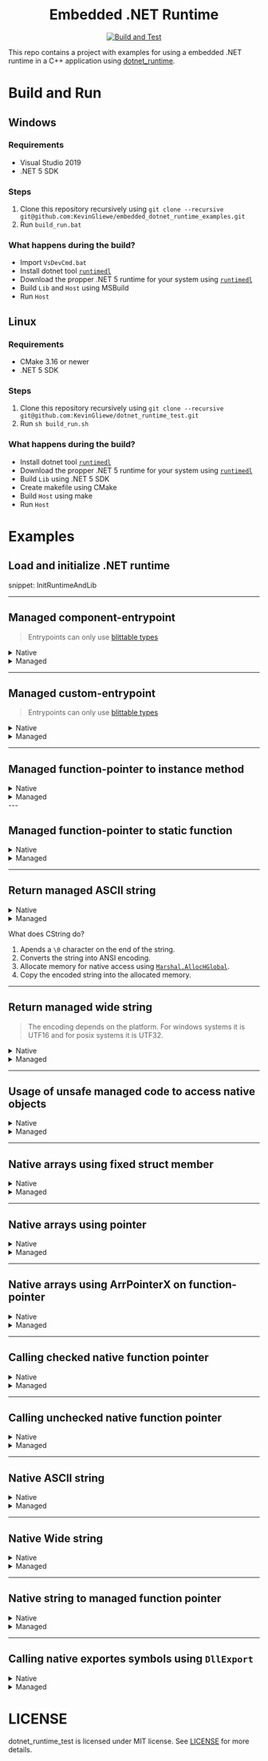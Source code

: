 
<div align="center">
  <h1>Embedded .NET Runtime</h1>
  <a href="https://github.com/KevinGliewe/dotnet_runtime_test/actions"><img alt="Build and Test" src="https://github.com/KevinGliewe/dotnet_runtime_test/workflows/Build%20and%20Test/badge.svg?branch=master"/></a>
</div>

This repo contains a project with examples for using a embedded .NET runtime in a C++ application using [dotnet_runtime](https://github.com/KevinGliewe/dotnet_runtime).

<!--ts-->
<!--te-->

# Build and Run

## Windows

### Requirements

 * Visual Studio 2019
 * .NET 5 SDK

### Steps

 1. Clone this repository recursively using
    `git clone --recursive git@github.com:KevinGliewe/embedded_dotnet_runtime_examples.git`
 2. Run `build_run.bat`

### What happens during the build?
 
 * Import `VsDevCmd.bat`
 * Install dotnet tool [`runtimedl`](https://github.com/KevinGliewe/dotnet_runtime/tree/runtimedl-tool)
 * Download the propper .NET 5 runtime for your system using [`runtimedl`](https://github.com/KevinGliewe/dotnet_runtime/tree/runtimedl-tool)
 * Build `Lib` and `Host` using MSBuild
 * Run `Host`

## Linux

### Requirements

 * CMake 3.16 or newer
 * .NET 5 SDK

### Steps

 1. Clone this repository recursively using
    `git clone --recursive git@github.com:KevinGliewe/dotnet_runtime_test.git`
 2. Run `sh build_run.sh`

### What happens during the build?

 * Install dotnet tool [`runtimedl`](https://github.com/KevinGliewe/dotnet_runtime/tree/runtimedl-tool)
 * Download the propper .NET 5 runtime for your system using [`runtimedl`](https://github.com/KevinGliewe/dotnet_runtime/tree/runtimedl-tool)
 * Build `Lib` using .NET 5 SDK
 * Create makefile using CMake
 * Build `Host` using make
 * Run `Host`

# Examples

## Load and initialize .NET runtime

snippet: InitRuntimeAndLib

---

## Managed component-entrypoint

> Entrypoints can only use [blittable types](https://en.wikipedia.org/wiki/Blittable_types)

<details><summary>Native</summary>
<p>

snippet: Test_ManagedEntryPoint_Args_CPP

snippet: Test_ManagedEntryPoint_ComponentEntryPoint_CPP
</p>
</details>

<details><summary>Managed</summary>
<p>

snippet: Test_ManagedEntryPoint_Args_CS

> Component-entrypoints always have this signature: `static int <NAME>(IntPtr, int)`

snippet: Test_ManagedEntryPoint_ComponentEntryPoint_CS
</p>
</details>

---

## Managed custom-entrypoint

> Entrypoints can only use [blittable types](https://en.wikipedia.org/wiki/Blittable_types)

<details><summary>Native</summary>
<p>

snippet: Test_ManagedEntryPoint_Args_CPP

snippet: Test_ManagedEntryPoint_CustomEntryPoint_CPP
</p>
</details>

<details><summary>Managed</summary>
<p>

snippet: Test_ManagedEntryPoint_Args_CS

snippet: Test_ManagedEntryPoint_CustomEntryPoint_CS
</p>
</details>

---

## Managed function-pointer to instance method

<details><summary>Native</summary>
<p>

snippet: Test_ManagedFunctionPointer_Typedef_managed_callback_fn_CPP

snippet: Test_ManagedFunctionPointer_Instance_CPP
</p>
</details>

<details><summary>Managed</summary>
<p>

snippet: Test_ManagedFunctionPointer_FunctionPointerCallbackDelegate_CS

snippet: Test_ManagedFunctionPointer_Instance_CS
</p>
</details>
---

## Managed function-pointer to static function

<details><summary>Native</summary>
<p>

snippet: Test_ManagedFunctionPointer_Typedef_managed_callback_fn_CPP

snippet: Test_ManagedFunctionPointer_Static_CPP
</p>
</details>

<details><summary>Managed</summary>
<p>

snippet: Test_ManagedFunctionPointer_FunctionPointerCallbackDelegate_CS

snippet: Test_ManagedFunctionPointer_Static_CS
</p>
</details>

---

## Return managed ASCII string

<details><summary>Native</summary>
<p>

snippet: Test_ManagedString_Ansi_CPP
</p>
</details>

<details><summary>Managed</summary>
<p>

snippet: Test_ManagedString_Ansi_CS
</p>
</details>

What does CString do?
 1. Apends a `\0` character on the end of the string.
 2. Converts the string into ANSI encoding.
 3. Allocate memory for native access using [`Marshal.AllocHGlobal`](https://docs.microsoft.com/en-us/dotnet/api/system.runtime.interopservices.marshal.allochglobal?view=net-5.0).
 4. Copy the encoded string into the allocated memory.

---

## Return managed wide string

> The encoding depends on the platform. For windows systems it is UTF16 and for posix systems it is UTF32.

<details><summary>Native</summary>
<p>

snippet: Test_ManagedString_Wide_CPP
</p>
</details>

<details><summary>Managed</summary>
<p>

What does CString do?
 1. Determins the correct encoding for the current platform. (UTF16 or UTF32)
 2. Apends a `\0` character on the end of the string.
 3. Converts the string into the propper encoding.
 4. Allocate memory for native access using [`Marshal.AllocHGlobal`](https://docs.microsoft.com/en-us/dotnet/api/system.runtime.interopservices.marshal.allochglobal?view=net-5.0).
 5. Copy the encoded string into the allocated memory.

snippet: Test_ManagedString_Wide_CS
</p>
</details>

---

## Usage of unsafe managed code to access native objects

<details><summary>Native</summary>
<p>

snippet: Test_ManagedUnsafe_CPP
</p>
</details>

<details><summary>Managed</summary>
<p>

snippet: Test_ManagedUnsafe_CS
</p>
</details>

---

## Native arrays using fixed struct member

<details><summary>Native</summary>
<p>

snippet: Test_NativeArray_Args_CPP

snippet: Test_NativeArray_Args_Data_CPP

snippet: Test_NativeArray_StructFixed_CPP
</p>
</details>

<details><summary>Managed</summary>
<p>

snippet: Test_NativeArray_StructFixed_CS
</p>
</details>

---

## Native arrays using pointer

<details><summary>Native</summary>
<p>

snippet: Test_NativeArray_ArgumentFixed_CPP
</p>
</details>

<details><summary>Managed</summary>
<p>

snippet: Test_NativeArray_ArgumentFixed_CS
</p>
</details>

---

## Native arrays using ArrPointerX on function-pointer

<details><summary>Native</summary>
<p>

snippet: Test_NativeArray_ArgumentFixed_FunctionPointer_CPP
</p>
</details>

<details><summary>Managed</summary>
<p>

snippet: Test_NativeArray_ArgumentFixed_FunctionPointer_CS
</p>
</details>

---

## Calling checked native function pointer

<details><summary>Native</summary>
<p>

snippet: Test_NativeFunctionPointer_CallbackFunc_CPP

snippet: Test_NativeFunctionPointer_CallbackPointer_CPP

snippet: Test_NativeFunctionPointer_CallbackFunc_Checked_CPP
</p>
</details>

<details><summary>Managed</summary>
<p>

snippet: Test_NativeFunctionPointer_Checked_CS
</p>
</details>

---

## Calling unchecked native function pointer

<details><summary>Native</summary>
<p>

snippet: Test_NativeFunctionPointer_CallbackFunc_CPP

snippet: Test_NativeFunctionPointer_CallbackPointer_CPP

snippet: Test_NativeFunctionPointer_CallbackFunc_Unchecked_CPP
</p>
</details>

<details><summary>Managed</summary>
<p>

snippet: Test_NativeFunctionPointer_Unchecked_CS
</p>
</details>

---

## Native ASCII string

<details><summary>Native</summary>
<p>

snippet: Test_NativeString_Ansi_CPP
</p>
</details>

<details><summary>Managed</summary>
<p>

snippet: Test_NativeString_Ansi_CS
</p>
</details>

---

## Native Wide string

<details><summary>Native</summary>
<p>

snippet: Test_NativeString_Wide_CPP
</p>
</details>

<details><summary>Managed</summary>
<p>

snippet: Test_NativeString_Wide_CS
</p>
</details>

---

## Native string to managed function pointer

<details><summary>Native</summary>
<p>

snippet: Test_NativeString_RetArgs_CPP

snippet: Test_NativeString_FunctionPointer_CPP
</p>
</details>

<details><summary>Managed</summary>
<p>

snippet: Test_NativeString_FunctionPointer_CS
</p>
</details>

---

## Calling native exportes symbols using `DllExport`

<details><summary>Native</summary>
<p>

snippet: Test_DllImport_Export_CPP

snippet: Test_DllImport_Call_CPP

> For posix systems, use the `-export-dynamic` flag for the linker.
</p>
</details>

<details><summary>Managed</summary>
<p>

snippet: Test_DllImport_CS
</p>
</details>

# LICENSE

dotnet_runtime_test is licensed under MIT license. See [LICENSE](./LICENSE) for more details.


<!--
<details><summary>Managed</summary>
<p> custom-entrypoint

#<details><summary>Native</summary>
<p>

-snippet: ToDo

#<details><summary>Managed</summary>
<p>

-snippet: ToDo
-->